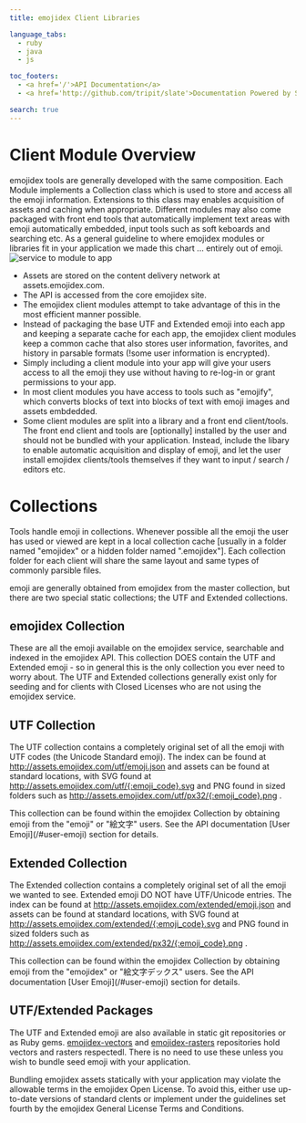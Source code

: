 ```yaml
---
title: emojidex Client Libraries 

language_tabs:
  - ruby
  - java
  - js

toc_footers:
  - <a href='/'>API Documentation</a>
  - <a href='http://github.com/tripit/slate'>Documentation Powered by Slate</a>

search: true
---
```


# Client Module Overview

emojidex tools are generally developed with the same composition. Each Module implements a
Collection class which is used to store and access all the emoji information. Extensions to 
this class may enables acquisition of assets and caching when appropriate. Different modules 
may also come packaged with front end tools that automatically implement text areas with emoji 
automatically embedded, input tools such as soft keboards and searching etc. As a general 
guideline to where emojidex modules or libraries fit in your application we made this chart 
... entirely out of emoji.
![service to module to app](service-module-app.svg)

* Assets are stored on the content delivery network at assets.emojidex.com.
* The API is accessed from the core emojidex site.
* The emojidex client modules attempt to take advantage of this in the most efficient manner 
possible.
* Instead of packaging the base UTF and Extended emoji into each app and keeping a separate 
cache for each app, the emojidex client modules keep a common cache that also stores user 
information, favorites, and history in parsable formats (!some user information is encrypted).
* Simply including a client module into your app will give your users access to all the emoji 
they use without having to re-log-in or grant permissions to your app.
* In most client modules you have access to tools such as "emojify", which converts blocks of 
text into blocks of text with emoji images and assets embdedded.
* Some client modules are split into a library and a front end client/tools. The front end client 
and tools are [optionally] installed by the user and should not be bundled with your application. 
Instead, include the libary to enable automatic acquisition and display of emoji, and let the user 
install emojidex clients/tools themselves if they want to input / search / editors etc.

# Collections

Tools handle emoji in collections. Whenever possible all the emoji the user has used or viewed are 
kept in a local collection cache [usually in a folder named "emojidex" or a hidden folder named 
".emojidex"]. Each collection folder for each client will share the same layout and same types of 
commonly parsible files.

emoji are generally obtained from emojidex from the master collection, but there are two special 
static collections; the UTF and Extended collections.

emojidex Collection
-------------------
These are all the emoji available on the emojidex service, searchable and indexed in the emojidex 
API. This collection DOES contain the UTF and Extended emoji - so in general this is the only 
collection you ever need to worry about. The UTF and Extended collections generally exist only for 
seeding and for clients with Closed Licenses who are not using the emojidex service.

UTF Collection
--------------
The UTF collection contains a completely original set of all the emoji with UTF codes (the Unicode 
Standard emoji). The index can be found at http://assets.emojidex.com/utf/emoji.json and assets 
can be found at standard locations, with SVG found at 
http://assets.emojidex.com/utf/{:emoji_code}.svg 
and PNG found in sized folders such as 
http://assets.emojidex.com/utf/px32/{:emoji_code}.png .

<aside class="notice">
This collection can be found within the emojidex Collection by obtaining emoji from the "emoji" 
or "絵文字" users. See the API documentation [User Emoji](/#user-emoji) section for details.
</aside>

Extended Collection
-------------------
The Extended collection contains a completely original set of all the emoji we wanted to see. 
Extended emoji DO NOT have UTF/Unicode entries. The index can be found at 
http://assets.emojidex.com/extended/emoji.json and assets 
can be found at standard locations, with SVG found at 
http://assets.emojidex.com/extended/{:emoji_code}.svg 
and PNG found in sized folders such as 
http://assets.emojidex.com/extended/px32/{:emoji_code}.png .

<aside class="notice">
This collection can be found within the emojidex Collection by obtaining emoji from the "emojidex" 
or "絵文字デックス" users. See the API documentation [User Emoji](/#user-emoji) section for details.
</aside>

UTF/Extended Packages
---------------------
The UTF and Extended emoji are also available in static git repositories or as Ruby gems.
[emojidex-vectors](https://github.com/emojidex/emojidex-vectors) and 
[emojidex-rasters](https://github.com/emojidex/emojidex-rasters) repositories hold vectors and 
rasters respectedl. There is no need to use these unless you wish to bundle seed emoji with your 
application.

<aside class="warning">
Bundling emojidex assets statically with your application may violate the allowable terms in the 
emojidex Open License. To avoid this, either use up-to-date versions of standard clents or implement 
under the guidelines set fourth by the emojidex General License Terms and Conditions.
</aside>
